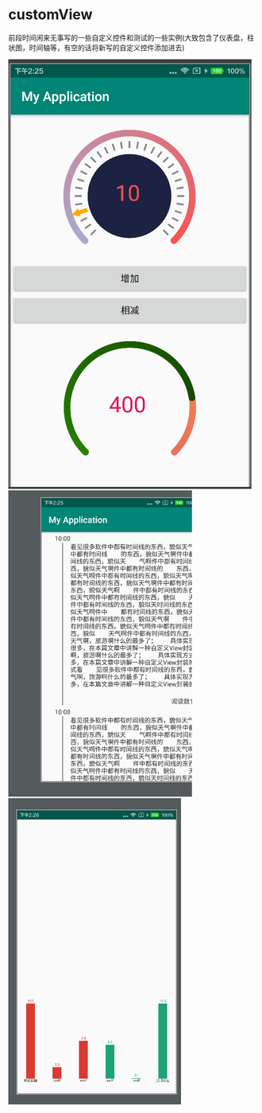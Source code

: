 # customView
前段时间闲来无事写的一些自定义控件和测试的一些实例(大致包含了仪表盘，柱状图，时间轴等，有空的话将新写的自定义控件添加进去)

![image](https://github.com/WinWang/customView/blob/master/screenShot/%E5%9B%BE%E8%A1%A8%E7%9B%98.png)
![image](https://github.com/WinWang/customView/blob/master/screenShot/%E6%97%B6%E9%97%B4%E8%BD%B4.png)
![image](https://github.com/WinWang/customView/blob/master/screenShot/%E6%9F%B1%E7%8A%B6%E5%9B%BE.png)
